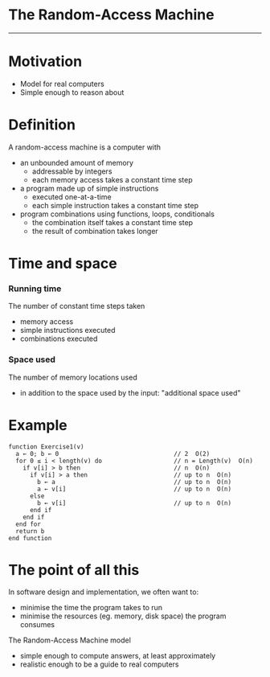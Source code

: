 # The Random-Access Machine

---

# Motivation
- Model for real computers
- Simple enough to reason about

# Definition
A random-access machine is a computer with
- an unbounded amount of memory
  - addressable by integers
  - each memory access takes a constant time step
- a program made up of simple instructions
  - executed one-at-a-time
  - each simple instruction takes a constant time step
- program combinations using functions, loops, conditionals
  - the combination itself takes a constant time step
  - the result of combination takes longer

# Time and space
### Running time
The number of constant time steps taken
- memory access
- simple instructions executed
- combinations executed

### Space used
The number of memory locations used
- in addition to the space used by the input: "additional space used"

# Example
```
function Exercise1(v)
  a ← 0; b ← 0                                // 2  O(2)
  for 0 ≤ i < length(v) do                    // n = Length(v)  O(n)
    if v[i] > b then                          // n  O(n)
      if v[i] > a then                        // up to n  O(n)
        b ← a                                 // up to n  O(n)
        a ← v[i]                              // up to n  O(n)
      else
        b ← v[i]                              // up to n  O(n)
      end if
    end if
  end for
  return b
end function
```

# The point of all this
In software design and implementation, we often want to:
- minimise the time the program takes to run
- minimise the resources (eg. memory, disk space) the program consumes

The Random-Access Machine model
- simple enough to compute answers, at least approximately
- realistic enough to be a guide to real computers
